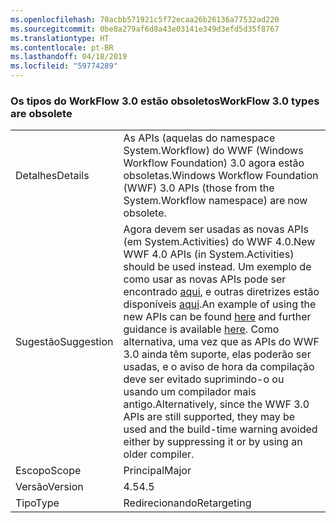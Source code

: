 ```yaml
---
ms.openlocfilehash: 70acbb571921c5f72ecaa26b26136a77532ad220
ms.sourcegitcommit: 0be8a279af6d8a43e03141e349d3efd5d35f8767
ms.translationtype: HT
ms.contentlocale: pt-BR
ms.lasthandoff: 04/18/2019
ms.locfileid: "59774289"
---
```

### <a name="workflow-30-types-are-obsolete"></a><span data-ttu-id="6b425-101">Os tipos do WorkFlow 3.0 estão obsoletos</span><span class="sxs-lookup"><span data-stu-id="6b425-101">WorkFlow 3.0 types are obsolete</span></span>

|   |   |
|---|---|
|<span data-ttu-id="6b425-102">Detalhes</span><span class="sxs-lookup"><span data-stu-id="6b425-102">Details</span></span>|<span data-ttu-id="6b425-103">As APIs (aquelas do namespace System.Workflow) do WWF (Windows Workflow Foundation) 3.0 agora estão obsoletas.</span><span class="sxs-lookup"><span data-stu-id="6b425-103">Windows Workflow Foundation (WWF) 3.0 APIs (those from the System.Workflow namespace) are now obsolete.</span></span>|
|<span data-ttu-id="6b425-104">Sugestão</span><span class="sxs-lookup"><span data-stu-id="6b425-104">Suggestion</span></span>|<span data-ttu-id="6b425-105">Agora devem ser usadas as novas APIs (em System.Activities) do WWF 4.0.</span><span class="sxs-lookup"><span data-stu-id="6b425-105">New WWF 4.0 APIs (in System.Activities) should be used instead.</span></span> <span data-ttu-id="6b425-106">Um exemplo de como usar as novas APIs pode ser encontrado [aqui](~/docs/framework/windows-workflow-foundation/how-to-update-the-definition-of-a-running-workflow-instance.md), e outras diretrizes estão disponíveis [aqui](https://blogs.msdn.com/b/workflowteam/archive/2012/02/08/deprecatingwf3.aspx).</span><span class="sxs-lookup"><span data-stu-id="6b425-106">An example of using the new APIs can be found [here](~/docs/framework/windows-workflow-foundation/how-to-update-the-definition-of-a-running-workflow-instance.md) and further guidance is available [here](https://blogs.msdn.com/b/workflowteam/archive/2012/02/08/deprecatingwf3.aspx).</span></span> <span data-ttu-id="6b425-107">Como alternativa, uma vez que as APIs do WWF 3.0 ainda têm suporte, elas poderão ser usadas, e o aviso de hora da compilação deve ser evitado suprimindo-o ou usando um compilador mais antigo.</span><span class="sxs-lookup"><span data-stu-id="6b425-107">Alternatively, since the WWF 3.0 APIs are still supported, they may be used and the build-time warning avoided either by suppressing it or by using an older compiler.</span></span>|
|<span data-ttu-id="6b425-108">Escopo</span><span class="sxs-lookup"><span data-stu-id="6b425-108">Scope</span></span>|<span data-ttu-id="6b425-109">Principal</span><span class="sxs-lookup"><span data-stu-id="6b425-109">Major</span></span>|
|<span data-ttu-id="6b425-110">Versão</span><span class="sxs-lookup"><span data-stu-id="6b425-110">Version</span></span>|<span data-ttu-id="6b425-111">4.5</span><span class="sxs-lookup"><span data-stu-id="6b425-111">4.5</span></span>|
|<span data-ttu-id="6b425-112">Tipo</span><span class="sxs-lookup"><span data-stu-id="6b425-112">Type</span></span>|<span data-ttu-id="6b425-113">Redirecionando</span><span class="sxs-lookup"><span data-stu-id="6b425-113">Retargeting</span></span>|
